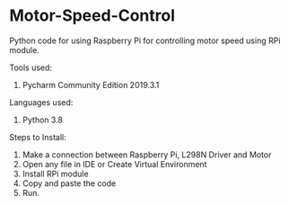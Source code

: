 # Motor-Speed-Control
Python code for using Raspberry Pi for controlling motor speed using RPi module.

Tools used:
1. Pycharm Community Edition 2019.3.1

Languages used:
1. Python 3.8

Steps to Install:
1. Make a connection between Raspberry Pi, L298N Driver and Motor
2. Open any file in IDE or Create Virtual Environment
2. Install RPi module
3. Copy and paste the code
4. Run.
